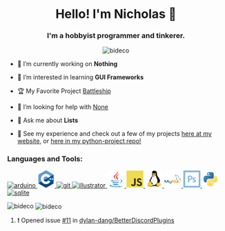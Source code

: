 <h1 align="center">Hello! I'm Nicholas 👋</h1>
<h3 align="center">I'm a hobbyist programmer and tinkerer.</h3>

<p align="center"> <img src="https://komarev.com/ghpvc/?username=bideco&label=Profile%20views&color=000040&style=flat" alt="bideco" /> </p>

- 🔭 I’m currently working on **Nothing**

- 🌱 I’m interested in learning **GUI Frameworks**

- 🏆 My Favorite Project [Battleship](https://github.com/bideco/python-projects/blob/master/battleship.py)

- 🤝 I’m looking for help with [None]()

- 💬 Ask me about **Lists**

- 📄 See my experience and check out a few of my projects [here at my website](https://bideco.github.io/), or [here in my python-project repo!](https://github.com/bideco/python-projects)

<h3 align="left">Languages and Tools:</h3>
<p align="left"> <a href="https://www.arduino.cc/" target="_blank" rel="noreferrer"> <img src="https://cdn.worldvectorlogo.com/logos/arduino-1.svg" alt="arduino" width="40" height="40"/> </a> <a href="https://www.w3schools.com/cpp/" target="_blank" rel="noreferrer"> <img src="https://raw.githubusercontent.com/devicons/devicon/master/icons/cplusplus/cplusplus-original.svg" alt="cplusplus" width="40" height="40"/> </a> <a href="https://git-scm.com/" target="_blank" rel="noreferrer"> <img src="https://www.vectorlogo.zone/logos/git-scm/git-scm-icon.svg" alt="git" width="40" height="40"/> </a> <a href="https://www.adobe.com/in/products/illustrator.html" target="_blank" rel="noreferrer"> <img src="https://www.vectorlogo.zone/logos/adobe_illustrator/adobe_illustrator-icon.svg" alt="illustrator" width="40" height="40"/> </a> <a href="https://www.java.com" target="_blank" rel="noreferrer"> <img src="https://raw.githubusercontent.com/devicons/devicon/master/icons/java/java-original.svg" alt="java" width="40" height="40"/> </a> <a href="https://developer.mozilla.org/en-US/docs/Web/JavaScript" target="_blank" rel="noreferrer"> <img src="https://raw.githubusercontent.com/devicons/devicon/master/icons/javascript/javascript-original.svg" alt="javascript" width="40" height="40"/> </a> <a href="https://www.linux.org/" target="_blank" rel="noreferrer"> <img src="https://raw.githubusercontent.com/devicons/devicon/master/icons/linux/linux-original.svg" alt="linux" width="40" height="40"/> </a> <a href="https://www.mysql.com/" target="_blank" rel="noreferrer"> <img src="https://raw.githubusercontent.com/devicons/devicon/master/icons/mysql/mysql-original-wordmark.svg" alt="mysql" width="40" height="40"/> </a> <a href="https://www.photoshop.com/en" target="_blank" rel="noreferrer"> <img src="https://raw.githubusercontent.com/devicons/devicon/master/icons/photoshop/photoshop-line.svg" alt="photoshop" width="40" height="40"/> </a> <a href="https://www.python.org" target="_blank" rel="noreferrer"> <img src="https://raw.githubusercontent.com/devicons/devicon/master/icons/python/python-original.svg" alt="python" width="40" height="40"/> </a> <a href="https://www.sqlite.org/" target="_blank" rel="noreferrer"> <img src="https://www.vectorlogo.zone/logos/sqlite/sqlite-icon.svg" alt="sqlite" width="40" height="40"/> </a> </p>

<p><img align="left" src="https://github-readme-stats.vercel.app/api/top-langs?username=bideco&show_icons=true&theme=radical&locale=en&layout=compact" alt="bideco" /></p>

<p>&nbsp;<img align="center" src="https://github-readme-stats.vercel.app/api?username=bideco&show_icons=true&theme=radical&locale=en" alt="bideco" /></p>

<!--START_SECTION:activity-->
1. ❗️ Opened issue [#11](https://github.com/dylan-dang/BetterDiscordPlugins/issues/11) in [dylan-dang/BetterDiscordPlugins](https://github.com/dylan-dang/BetterDiscordPlugins)
<!--END_SECTION:activity-->
